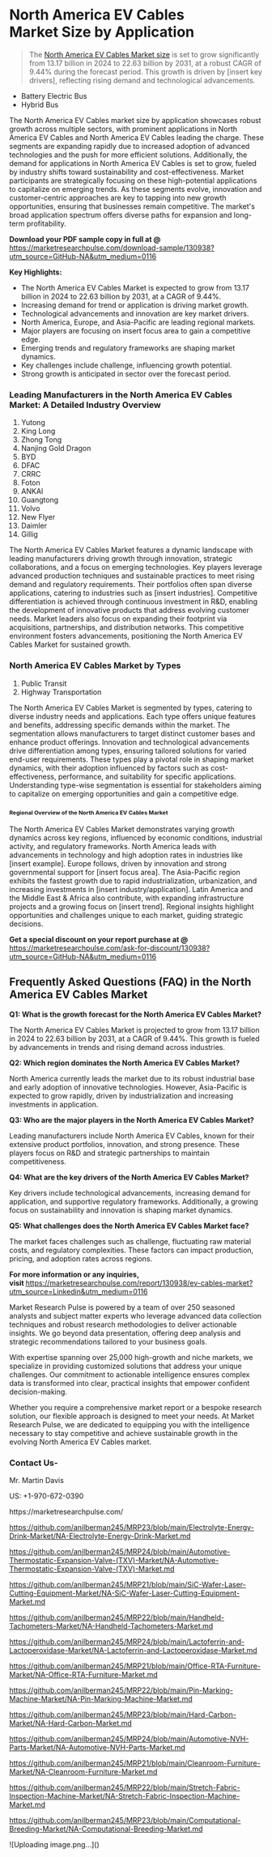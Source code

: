 <h1>North America EV Cables Market&nbsp;Size by Application</h1><blockquote><p>The <a href="https://marketresearchpulse.com/download-sample/130938?utm_source=GitHub-NA&amp;utm_medium=0116">North America EV Cables Market size</a> is set to grow significantly from 13.17 billion in 2024 to 22.63 billion by 2031, at a robust CAGR of 9.44% during the forecast period. This growth is driven by [insert key drivers], reflecting rising demand and technological advancements.</p></blockquote><ul><li>Battery Electric Bus<li> Hybrid Bus</li></ul><p>The North America EV Cables market size by application showcases robust growth across multiple sectors, with prominent applications in North America EV Cables and North America EV Cables leading the charge. These segments are expanding rapidly due to increased adoption of advanced technologies and the push for more efficient solutions. Additionally, the demand for applications in North America EV Cables is set to grow, fueled by industry shifts toward sustainability and cost-effectiveness. Market participants are strategically focusing on these high-potential applications to capitalize on emerging trends. As these segments evolve, innovation and customer-centric approaches are key to tapping into new growth opportunities, ensuring that businesses remain competitive. The market's broad application spectrum offers diverse paths for expansion and long-term profitability.</p><p><strong>Download your PDF sample copy in full at @ </strong><a href="https://marketresearchpulse.com/download-sample/130938?utm_source=GitHub-NA&amp;utm_medium=0116">https://marketresearchpulse.com/download-sample/130938?utm_source=GitHub-NA&amp;utm_medium=0116</a></p><p><strong>Key Highlights: </strong></p><ul><li>The North America EV Cables Market is expected to grow from 13.17 billion in 2024 to 22.63 billion by 2031, at a CAGR of 9.44%.</li><li>Increasing demand for trend or application is driving market growth.</li><li>Technological advancements and innovation are key market drivers.</li><li>North America, Europe, and Asia-Pacific are leading regional markets.</li><li>Major players are focusing on insert focus area to gain a competitive edge.</li><li>Emerging trends and regulatory frameworks are shaping market dynamics.</li><li>Key challenges include challenge, influencing growth potential.</li><li>Strong growth is anticipated in sector over the forecast period.</li></ul><h3>Leading Manufacturers in the North America EV Cables Market: A Detailed Industry Overview</h3><ol><li>Yutong</li><li>King Long</li><li>Zhong Tong</li><li>Nanjing Gold Dragon</li><li>BYD</li><li>DFAC</li><li>CRRC</li><li>Foton</li><li>ANKAI</li><li>Guangtong</li><li>Volvo</li><li>New Flyer</li><li>Daimler</li><li>Gillig</li></ol><div class="flex max-w-full flex-col flex-grow"><div class="min-h-8 text-message flex w-full flex-col items-end gap-2 whitespace-normal break-words [.text-message+&amp;]:mt-5" dir="auto" data-message-author-role="assistant" data-message-id="fd8432e4-4910-450d-b182-61b7bfb0a01f" data-message-model-slug="gpt-4o"><div class="flex w-full flex-col gap-1 empty:hidden first:pt-[3px]"><div class="markdown prose w-full break-words dark:prose-invert light"><p>The North America EV Cables Market features a dynamic landscape with leading manufacturers driving growth through innovation, strategic collaborations, and a focus on emerging technologies. Key players leverage advanced production techniques and sustainable practices to meet rising demand and regulatory requirements. Their portfolios often span diverse applications, catering to industries such as [insert industries]. Competitive differentiation is achieved through continuous investment in R&amp;D, enabling the development of innovative products that address evolving customer needs. Market leaders also focus on expanding their footprint via acquisitions, partnerships, and distribution networks. This competitive environment fosters advancements, positioning the North America EV Cables Market for sustained growth.</p></div></div></div></div><h3>North America EV Cables Market by Types</h3><ol><li>Public Transit<li> Highway Transportation</li></ol><div class="flex max-w-full flex-col flex-grow"><div class="min-h-8 text-message flex w-full flex-col items-end gap-2 whitespace-normal break-words [.text-message+&amp;]:mt-5" dir="auto" data-message-author-role="assistant" data-message-id="084470be-0bb7-4664-bddf-5156b4f41249" data-message-model-slug="gpt-4o-mini"><div class="flex w-full flex-col gap-1 empty:hidden first:pt-[3px]"><div class="markdown prose w-full break-words dark:prose-invert light"><p>The North America EV Cables Market is segmented by types, catering to diverse industry needs and applications. Each type offers unique features and benefits, addressing specific demands within the market. The segmentation allows manufacturers to target distinct customer bases and enhance product offerings. Innovation and technological advancements drive differentiation among types, ensuring tailored solutions for varied end-user requirements. These types play a pivotal role in shaping market dynamics, with their adoption influenced by factors such as cost-effectiveness, performance, and suitability for specific applications. Understanding type-wise segmentation is essential for stakeholders aiming to capitalize on emerging opportunities and gain a competitive edge.</p></div></div></div></div><h3><span style="font-size: 11px;">Regional Overview of the North America EV Cables Market</span></h3><div class="flex max-w-full flex-col flex-grow"><div class="min-h-8 text-message flex w-full flex-col items-end gap-2 whitespace-normal break-words [.text-message+&amp;]:mt-5" dir="auto" data-message-author-role="assistant" data-message-id="e9038762-ce64-4e30-91c9-9bd413514231" data-message-model-slug="gpt-4o-mini"><div class="flex w-full flex-col gap-1 empty:hidden first:pt-[3px]"><div class="markdown prose w-full break-words dark:prose-invert light"><p>The North America EV Cables Market demonstrates varying growth dynamics across key regions, influenced by economic conditions, industrial activity, and regulatory frameworks. North America leads with advancements in technology and high adoption rates in industries like [insert example]. Europe follows, driven by innovation and strong governmental support for [insert focus area]. The Asia-Pacific region exhibits the fastest growth due to rapid industrialization, urbanization, and increasing investments in [insert industry/application]. Latin America and the Middle East &amp; Africa also contribute, with expanding infrastructure projects and a growing focus on [insert trend]. Regional insights highlight opportunities and challenges unique to each market, guiding strategic decisions.</p></div></div></div></div><p><strong>Get a special discount on your report purchase at @ </strong><a href="https://marketresearchpulse.com/ask-for-discount/130938?utm_source=GitHub-NA&amp;utm_medium=0116">https://marketresearchpulse.com/ask-for-discount/130938?utm_source=GitHub-NA&amp;utm_medium=0116</a></p><h2>Frequently Asked Questions (FAQ) in the North America EV Cables Market</h2><p><strong>Q1: What is the growth forecast for the North America EV Cables Market?</strong></p><p>The North America EV Cables Market is projected to grow from 13.17 billion in 2024 to 22.63 billion by 2031, at a CAGR of 9.44%. This growth is fueled by advancements in trends and rising demand across industries.</p><p><strong>Q2: Which region dominates the North America EV Cables Market?</strong></p><p>North America currently leads the market due to its robust industrial base and early adoption of innovative technologies. However, Asia-Pacific is expected to grow rapidly, driven by industrialization and increasing investments in application.</p><p><strong>Q3: Who are the major players in the North America EV Cables Market?</strong></p><p>Leading manufacturers include North America EV Cables, known for their extensive product portfolios, innovation, and strong presence. These players focus on R&amp;D and strategic partnerships to maintain competitiveness.</p><p><strong>Q4: What are the key drivers of the North America EV Cables Market?</strong></p><p>Key drivers include technological advancements, increasing demand for application, and supportive regulatory frameworks. Additionally, a growing focus on sustainability and innovation is shaping market dynamics.</p><p><strong>Q5: What challenges does the North America EV Cables Market face?</strong></p><p>The market faces challenges such as challenge, fluctuating raw material costs, and regulatory complexities. These factors can impact production, pricing, and adoption rates across regions.</p><p><strong>For more information or any inquiries, visit&nbsp;</strong><a href="https://marketresearchpulse.com/report/130938/ev-cables-market?utm_source=Linkedin&utm_medium=0116">https://marketresearchpulse.com/report/130938/ev-cables-market?utm_source=Linkedin&utm_medium=0116</a></p><p>Market Research Pulse is powered by a team of over 250 seasoned analysts and subject matter experts who leverage advanced data collection techniques and robust research methodologies to deliver actionable insights. We go beyond data presentation, offering deep analysis and strategic recommendations tailored to your business goals.</p><p>With expertise spanning over 25,000 high-growth and niche markets, we specialize in providing customized solutions that address your unique challenges. Our commitment to actionable intelligence ensures complex data is transformed into clear, practical insights that empower confident decision-making.</p><p>Whether you require a comprehensive market report or a bespoke research solution, our flexible approach is designed to meet your needs. At Market Research Pulse, we are dedicated to equipping you with the intelligence necessary to stay competitive and achieve sustainable growth in the evolving North America EV Cables market.</p><h3><strong>Contact Us-</strong></h3><p>Mr. Martin Davis</p><p>US: +1-970-672-0390</p><p>https://marketresearchpulse.com/</p><p><a href="https://github.com/anilberman245/MRP23/blob/main/Electrolyte-Energy-Drink-Market/NA-Electrolyte-Energy-Drink-Market.md">https://github.com/anilberman245/MRP23/blob/main/Electrolyte-Energy-Drink-Market/NA-Electrolyte-Energy-Drink-Market.md</a></p><p><a href="https://github.com/anilberman245/MRP24/blob/main/Automotive-Thermostatic-Expansion-Valve-(TXV)-Market/NA-Automotive-Thermostatic-Expansion-Valve-(TXV)-Market.md">https://github.com/anilberman245/MRP24/blob/main/Automotive-Thermostatic-Expansion-Valve-(TXV)-Market/NA-Automotive-Thermostatic-Expansion-Valve-(TXV)-Market.md</a></p><p><a href="https://github.com/anilberman245/MRP21/blob/main/SiC-Wafer-Laser-Cutting-Equipment-Market/NA-SiC-Wafer-Laser-Cutting-Equipment-Market.md">https://github.com/anilberman245/MRP21/blob/main/SiC-Wafer-Laser-Cutting-Equipment-Market/NA-SiC-Wafer-Laser-Cutting-Equipment-Market.md</a></p><p><a href="https://github.com/anilberman245/MRP22/blob/main/Handheld-Tachometers-Market/NA-Handheld-Tachometers-Market.md">https://github.com/anilberman245/MRP22/blob/main/Handheld-Tachometers-Market/NA-Handheld-Tachometers-Market.md</a></p><p><a href="https://github.com/anilberman245/MRP24/blob/main/Lactoferrin-and-Lactoperoxidase-Market/NA-Lactoferrin-and-Lactoperoxidase-Market.md">https://github.com/anilberman245/MRP24/blob/main/Lactoferrin-and-Lactoperoxidase-Market/NA-Lactoferrin-and-Lactoperoxidase-Market.md</a></p><p><a href="https://github.com/anilberman245/MRP21/blob/main/Office-RTA-Furniture-Market/NA-Office-RTA-Furniture-Market.md">https://github.com/anilberman245/MRP21/blob/main/Office-RTA-Furniture-Market/NA-Office-RTA-Furniture-Market.md</a></p><p><a href="https://github.com/anilberman245/MRP22/blob/main/Pin-Marking-Machine-Market/NA-Pin-Marking-Machine-Market.md">https://github.com/anilberman245/MRP22/blob/main/Pin-Marking-Machine-Market/NA-Pin-Marking-Machine-Market.md</a></p><p><a href="https://github.com/anilberman245/MRP23/blob/main/Hard-Carbon-Market/NA-Hard-Carbon-Market.md">https://github.com/anilberman245/MRP23/blob/main/Hard-Carbon-Market/NA-Hard-Carbon-Market.md</a></p><p><a href="https://github.com/anilberman245/MRP24/blob/main/Automotive-NVH-Parts-Market/NA-Automotive-NVH-Parts-Market.md">https://github.com/anilberman245/MRP24/blob/main/Automotive-NVH-Parts-Market/NA-Automotive-NVH-Parts-Market.md</a></p><p><a href="https://github.com/anilberman245/MRP21/blob/main/Cleanroom-Furniture-Market/NA-Cleanroom-Furniture-Market.md">https://github.com/anilberman245/MRP21/blob/main/Cleanroom-Furniture-Market/NA-Cleanroom-Furniture-Market.md</a></p><p><a href="https://github.com/anilberman245/MRP22/blob/main/Stretch-Fabric-Inspection-Machine-Market/NA-Stretch-Fabric-Inspection-Machine-Market.md">https://github.com/anilberman245/MRP22/blob/main/Stretch-Fabric-Inspection-Machine-Market/NA-Stretch-Fabric-Inspection-Machine-Market.md</a></p><p><a href="https://github.com/anilberman245/MRP23/blob/main/Computational-Breeding-Market/NA-Computational-Breeding-Market.md">https://github.com/anilberman245/MRP23/blob/main/Computational-Breeding-Market/NA-Computational-Breeding-Market.md</a></p>
![Uploading image.png…]()
